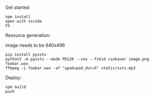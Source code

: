 Get started:

```
npm install
open with vscode
F5
```

Resource generation:

image needs to be 640x496
```
pip install pysstv
python3 -m pysstv --mode PD120 --vox --fskid csokavar image.png foobar.wav
ffmpeg -i foobar.wav -af "apad=pad_dur=5" static/sstv.mp3
```

Deploy:
```
npm build
push
```
